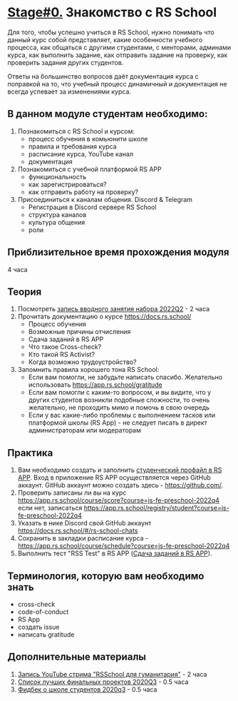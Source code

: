 # [Stage#0.](../../) Знакомство с RS School

Для того, чтобы успешно учиться в RS School, нужно понимать что данный курс собой представляет, какие особенности учебного процесса, как общаться с другими студентами, с менторами, админами курса, как выполнить задание, как отправить задание на проверку, как проверить задания других студентов.

Ответы на большинство вопросов даёт документация курса с поправкой на то, что учебный процесс динамичный и документация не всегда успевает за изменениями курса.

## В данном модуле студентам необходимо:

1. Познакомиться с RS School и курсом:
   - процесс обучения в комьюнити школе
   - правила и требования курса
   - расписание курса, YouTube канал
   - документация
2. Познакомиться с учебной платформой RS APP
   - функциональность
   - как зарегистрироваться?
   - как отправить работу на проверку?
3. Присоединиться к каналам общения. Discord & Telegram
   - Регистрация в Discord сервере RS School
   - структура каналов
   - культура общения
   - роли

## Приблизительное время прохождения модуля

4 часа

## Теория

1. Посмотреть [запись вводного занятия набора 2022Q2](https://www.youtube.com/watch?v=wyS_UpMfzKw) - 2 часа
2. Прочитать документацию о курсе https://docs.rs.school/
   - Процесс обучения
   - Возможные причины отчисления
   - Сдача заданий в RS APP
   - Что такое Cross-check?
   - Кто такой RS Activist?
   - Когда возможно трудоустройство?
3. Запомнить правила хорошего тона RS School:
   - Если вам помогли, не забудьте написать спасибо. Желательно использовать https://app.rs.school/gratitude
   - Если вам помогли с каким-то вопросом, и вы видите, что у других студентов возникли подобные сложности, то очень желательно, не проходить мимо и помочь в свою очередь
   - Если у вас какие-либо проблемы с выполнением тасков или платформой школы (RS App) - не следует писать в директ администраторам или модераторам

## Практика

1. Вам необходимо создать и заполнить [студенческий профайл в RS APP](https://app.rs.school/profile). Вход в приложение RS APP осуществляется через GitHub аккаунт. GitHub аккаунт можно создать здесь - https://github.com/.
2. Проверить записаны ли вы на курс https://app.rs.school/course/score?course=js-fe-preschool-2022q4 если нет, записаться https://app.rs.school/registry/student?course=js-fe-preschool-2022q4
3. Указать в нике Discord свой GitHub аккаунт https://docs.rs.school/#/rs-school-chats
4. Сохранить в закладки расписание курса - https://app.rs.school/course/schedule?course=js-fe-preschool-2022q4
5. Выполнить тест "RSS Test" в RS APP ([Сдача заданий в RS APP](https://docs.rs.school/#/rs-app-tasks?id=%d0%a2%d0%b5%d1%81%d1%82%d1%8b)).

## Терминология, которую вам необходимо знать

- сross-check
- code-of-conduct
- RS App
- создать issue
- написать gratitude

## Дополнительные материалы

1. [Запись YouTube стрима "RSSchool для гуманитария"](https://www.youtube.com/watch?v=mCnOni_mqdk) - 2 часа
2. [Список лучших финальных проектов 2020Q3](https://docs.google.com/spreadsheets/d/1STe2AtPckojasiQI_j6s0cLRWEjvHG0LCSxN3yv5dBA/edit#gid=0) - 0.5 часа
3. [Фидбек о школе студентов 2020q3](https://docs.google.com/spreadsheets/d/1IACz3tcZTx71Qh9z6ZXu8VimgISJvrO-bJUBLpQ-bVM/edit#gid=0) - 0.5 часа
